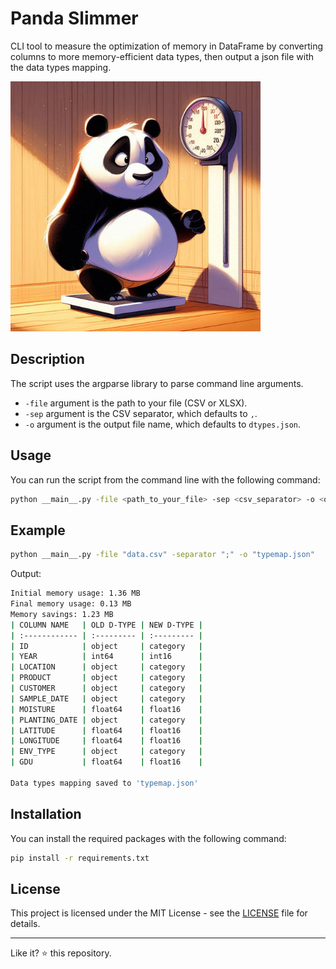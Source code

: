 # Panda Slimmer
CLI tool to measure the optimization of memory in DataFrame by converting columns to more memory-efficient data types, then output a json file with the data types mapping.

<img src="imgs/panda-slimmer-cover.jfif" alt="Panda Slimmer" width="400px"/>

## Description

The script uses the argparse library to parse command line arguments.
- `-file` argument is the path to your file (CSV or XLSX).
- `-sep` argument is the CSV separator, which defaults to `,`.
- `-o` argument is the output file name, which defaults to `dtypes.json`.

## Usage

You can run the script from the command line with the following command:

```bash
python __main__.py -file <path_to_your_file> -sep <csv_separator> -o <output_file_name>
```

## Example

```bash
python __main__.py -file "data.csv" -separator ";" -o "typemap.json"
```

Output:

```bash
Initial memory usage: 1.36 MB
Final memory usage: 0.13 MB
Memory savings: 1.23 MB
| COLUMN NAME   | OLD D-TYPE | NEW D-TYPE |
| :------------ | :--------- | :--------- |
| ID            | object     | category   |
| YEAR          | int64      | int16      |
| LOCATION      | object     | category   |
| PRODUCT       | object     | category   |
| CUSTOMER      | object     | category   |
| SAMPLE_DATE   | object     | category   |
| MOISTURE      | float64    | float16    |
| PLANTING_DATE | object     | category   |
| LATITUDE      | float64    | float16    |
| LONGITUDE     | float64    | float16    |
| ENV_TYPE      | object     | category   |
| GDU           | float64    | float16    |

Data types mapping saved to 'typemap.json'
```

## Installation

You can install the required packages with the following command:

```bash
pip install -r requirements.txt
```

## License

This project is licensed under the MIT License - see the [LICENSE](LICENSE) file for details.

---

Like it? :star: this repository.